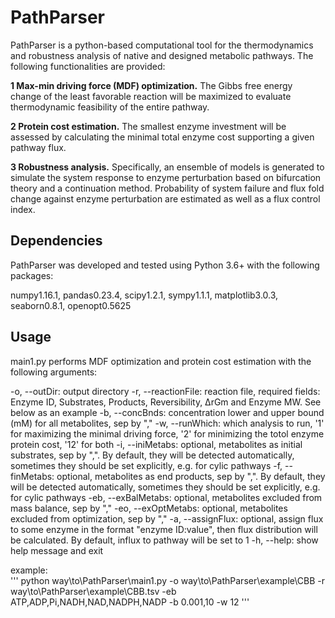 # PathParser
PathParser is a python-based computational tool for the thermodynamics and robustness analysis of native and designed metabolic pathways. The following functionalities are provided:   
   
__1 Max-min driving force (MDF) optimization.__ The Gibbs free energy change of the least favorable reaction will be maximized to evaluate thermodynamic feasibility of the entire pathway.  
   
__2 Protein cost estimation.__ The smallest enzyme investment will be assessed by calculating the minimal total enzyme cost supporting a given pathway flux.   
   
__3 Robustness analysis.__ Specifically, an ensemble of models is generated to simulate the system response to enzyme perturbation based on bifurcation theory and a continuation method. Probability of system failure and flux fold change against enzyme perturbation are estimated as well as a flux control index.   
## Dependencies 
PathParser was developed and tested using Python 3.6+ with the following packages:   
   
numpy1.16.1, pandas0.23.4, scipy1.2.1, sympy1.1.1, matplotlib3.0.3, seaborn0.8.1, openopt0.5625
## Usage
main1.py performs MDF optimization and protein cost estimation with the following arguments:
   
-o, --outDir: output directory
-r, --reactionFile: reaction file, required fields: Enzyme ID, Substrates, Products, Reversibility, ΔrGm and Enzyme MW. See below as an example
-b, --concBnds: concentration lower and upper bound (mM) for all metabolites, sep by ","
-w, --runWhich: which analysis to run, '1' for maximizing the minimal driving force, '2' for minimizing the totol enzyme protein cost, '12' for both
-i, --iniMetabs: optional, metabolites as initial substrates, sep by ",". By default, they will be detected automatically, sometimes they should be set explicitly, e.g. for cylic pathways
-f, --finMetabs: optional, metabolites as end products, sep by ",". By default, they will be detected automatically, sometimes they should be set explicitly, e.g. for cylic pathways
-eb, --exBalMetabs: optional, metabolites excluded from mass balance, sep by ","
-eo, --exOptMetabs: optional, metabolites excluded from optimization, sep by ","
-a, --assignFlux: optional, assign flux to some enzyme in the format "enzyme ID:value", then flux distribution will be calculated. By default, influx to pathway will be set to 1
-h, --help: show help message and exit
   
example:   
'''
python way\to\PathParser\main1.py -o way\to\PathParser\example\CBB -r way\to\PathParser\example\CBB.tsv -eb ATP,ADP,Pi,NADH,NAD,NADPH,NADP -b 0.001,10 -w 12
'''


